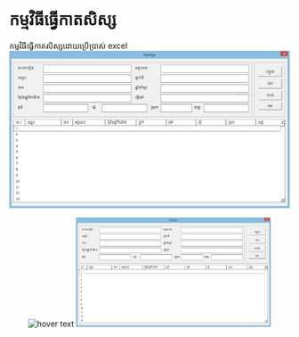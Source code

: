 # កម្មវិធីធ្វើកាតសិស្ស
កម្មវិធីធ្វើកាតសិស្សដោយប្រើប្រាស់ excel
![alt text](https://github.com/128beard/student_card/blob/main/dashboard.png)
<p align="center">
  <img src="your_relative_path_here" width="350" title="hover text">
  <img src="https://github.com/128beard/student_card/blob/main/dashboard.png" width="350" alt="accessibility text">
</p>
